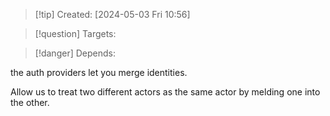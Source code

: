 
>[!tip] Created: [2024-05-03 Fri 10:56]

>[!question] Targets: 

>[!danger] Depends: 

the auth providers let you merge identities.

Allow us to treat two different actors as the same actor by melding one into the other.